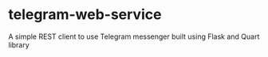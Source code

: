 # telegram-web-service
A simple REST client to use Telegram messenger built using Flask and Quart library
